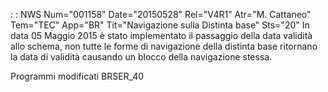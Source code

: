  :  : NWS Num="001158" Date="20150528" Rel="V4R1" Atr="M. Cattaneo" Tem="TEC" App="BR" Tit="Navigazione sulla Distinta base" Sts="20"
In data 05 Maggio 2015 è stato implementato il passaggio della data validità allo schema, non tutte
le forme di navigazione della distinta base ritornano la data di validità causando un blocco della
navigazione stessa.

Programmi modificati
BRSER_40
